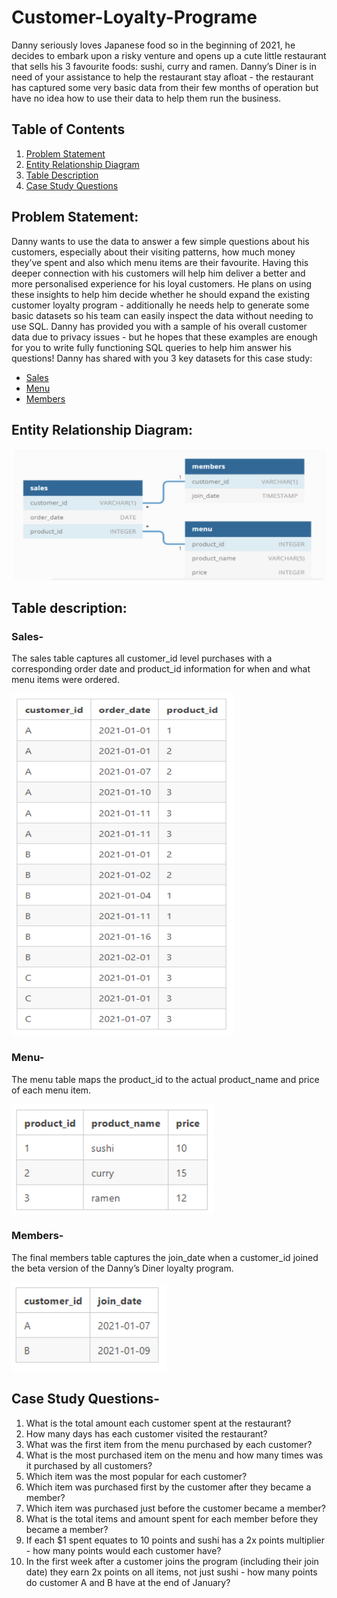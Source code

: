# Customer-Loyalty-Programe

Danny seriously loves Japanese food so in the beginning of 2021, he decides to embark upon a  risky venture and opens up a cute little restaurant that sells his 3 favourite foods: sushi, curry  and ramen.  Danny’s Diner is in need of your assistance to help the restaurant stay afloat - the restaurant  has captured some very basic data from their few months of operation but have no idea how  to use their data to help them run the business. 

## Table of Contents
1. [Problem Statement](##problem-statement)
2. [Entity Relationship Diagram](##entity-relationship-diagram)
3. [Table Description](##table-description)
4. [Case Study Questions](##case-study-questions)

## Problem Statement: 
Danny wants to use the data to answer a few simple questions about his customers, especially 
about their visiting patterns, how much money they’ve spent and also which menu items are 
their favourite. Having this deeper connection with his customers will help him deliver a better 
and more personalised experience for his loyal customers. 
He plans on using these insights to help him decide whether he should expand the existing 
customer loyalty program - additionally he needs help to generate some basic datasets so his 
team can easily inspect the data without needing to use SQL. 
Danny has provided you with a sample of his overall customer data due to privacy issues - but 
he hopes that these examples are enough for you to write fully functioning SQL queries to help 
him answer his questions! 
Danny has shared with you 3 key datasets for this case study: 
- [Sales](###Sales)
- [Menu](###Menu)
- [Members](###Members)

## Entity Relationship Diagram:
![alt_text](https://github.com/shreepadparakhi/Usecase1_CustomerLoyaltyPrograme/blob/main/ERD.png?raw=true)

## Table description:

### Sales-
The sales table captures all customer_id level purchases with a corresponding order date 
and product_id information for when and what menu items were ordered.

![alt_text](https://github.com/shreepadparakhi/Usecase1_CustomerLoyaltyPrograme/blob/main/SalesTable.png?raw=true)

### Menu-
The menu table maps the product_id to the actual product_name and price of each menu 
item. 

![alt_text](https://github.com/shreepadparakhi/Usecase1_CustomerLoyaltyPrograme/blob/main/Menu.png?raw=true)

### Members-
The final members table captures the join_date when a customer_id joined the beta version of
the Danny’s Diner loyalty program. 

![alt_text](https://github.com/shreepadparakhi/Usecase1_CustomerLoyaltyPrograme/blob/main/Members.png?raw=true)

## Case Study Questions-
1) What is the total amount each customer spent at the restaurant? 
2) How many days has each customer visited the restaurant? 
3) What was the first item from the menu purchased by each customer? 
4) What is the most purchased item on the menu and how many times was it purchased by all 
customers? 
5) Which item was the most popular for each customer? 
6) Which item was purchased first by the customer after they became a member? 
7) Which item was purchased just before the customer became a member? 
8) What is the total items and amount spent for each member before they became a 
member? 
9) If each $1 spent equates to 10 points and sushi has a 2x points multiplier - how many points 
would each customer have? 
10) In the first week after a customer joins the program (including their join date) they earn 
2x points on all items, not just sushi - how many points do customer A and B have at the 
end of January?
